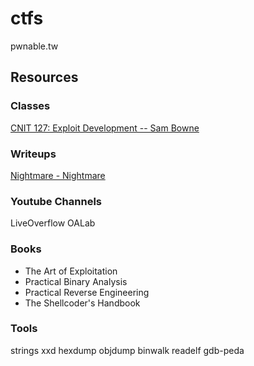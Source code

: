 # ctfs
pwnable.tw

## Resources

### Classes
[CNIT 127: Exploit Development -- Sam Bowne](https://samsclass.info/127/127_F18.shtml)

### Writeups
[Nightmare - Nightmare](https://guyinatuxedo.github.io/index.html)

### Youtube Channels
LiveOverflow
OALab

### Books
* The Art of Exploitation
* Practical Binary Analysis
* Practical Reverse Engineering
* The Shellcoder's Handbook

### Tools
strings
xxd
hexdump
objdump
binwalk
readelf
gdb-peda


